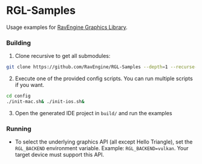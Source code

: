 # RGL-Samples
Usage examples for [RavEngine Graphics Library](https://github.com/RavEngine/RGL).

### Building
1. Clone recursive to get all submodules:
```sh
git clone https://github.com/RavEngine/RGL-Samples --depth=1 --recurse-submodules
```
2. Execute one of the provided config scripts. You can run multiple scripts if you want. 
```sh
cd config
./init-mac.sh& ./init-ios.sh&
```
3. Open the generated IDE project in `build/` and run the examples

### Running
- To select the underlying graphics API (all except Hello Triangle), set the `RGL_BACKEND` environment variable. Example: `RGL_BACKEND=vulkan`. Your target device must support this API. 
